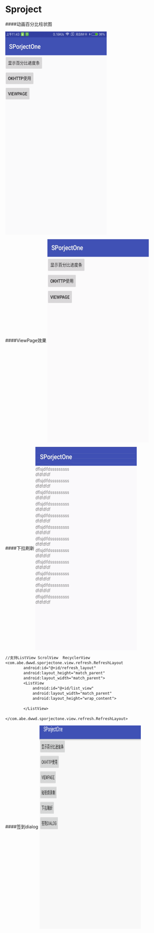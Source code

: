 # Sproject
####动画百分比柱状图

<img src="https://github.com/yyyAndroid/Sproject/blob/master/gif/GIF.gif" width= "320" height = "640" align=center />

####ViewPage效果
<img src="https://github.com/yyyAndroid/Sproject/blob/master/gif/GIF2.gif" width = "320" height = "640" align=center />

####下拉刷新
<img src="https://github.com/yyyAndroid/Sproject/blob/master/gif/GIF3.gif" width = "320" height = "640" align=center />

```
//支持ListView ScrolView  RecyclerView
<com.abe.dwwd.sporjectone.view.refresh.RefreshLayout
        android:id="@+id/refresh_layout"
        android:layout_height="match_parent"
        android:layout_width="match_parent">
        <ListView
            android:id="@+id/list_view"
            android:layout_width="match_parent"
            android:layout_height="wrap_content">
        
        </ListView>

</com.abe.dwwd.sporjectone.view.refresh.RefreshLayout>
```

####签到dialog
<img src="https://github.com/yyyAndroid/Sproject/blob/master/gif/GIF4.gif" width = "320" height = "640" align=center />